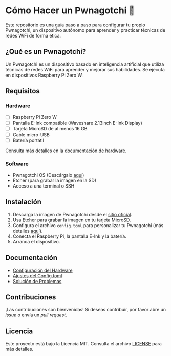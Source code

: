 # Cómo Hacer un Pwnagotchi 🐧

Este repositorio es una guía paso a paso para configurar tu propio Pwnagotchi, un dispositivo autónomo para aprender y practicar técnicas de redes WiFi de forma ética.

## ¿Qué es un Pwnagotchi?
Un Pwnagotchi es un dispositivo basado en inteligencia artificial que utiliza técnicas de redes WiFi para aprender y mejorar sus habilidades. Se ejecuta en dispositivos Raspberry Pi Zero W.

## Requisitos

### Hardware
- [ ] Raspberry Pi Zero W
- [ ] Pantalla E-Ink compatible (Waveshare 2.13inch E-Ink Display)
- [ ] Tarjeta MicroSD de al menos 16 GB
- [ ] Cable micro-USB
- [ ] Batería portátil

Consulta más detalles en la [documentación de hardware](./docs/hardware.md).

### Software
- Pwnagotchi OS (Descárgalo [aquí](https://pwnagotchi.ai))
- Etcher (para grabar la imagen en la SD)
- Acceso a una terminal o SSH

## Instalación

1. Descarga la imagen de Pwnagotchi desde el [sitio oficial](https://pwnagotchi.ai).
2. Usa Etcher para grabar la imagen en tu tarjeta MicroSD.
3. Configura el archivo `config.toml` para personalizar tu Pwnagotchi (más detalles [aquí](./docs/config.md)).
4. Conecta el Raspberry Pi, la pantalla E-Ink y la batería.
5. Arranca el dispositivo.

## Documentación

- [Configuración del Hardware](./docs/hardware.md)
- [Ajustes del Config.toml](./docs/config.md)
- [Solución de Problemas](./docs/troubleshooting.md)

## Contribuciones
¡Las contribuciones son bienvenidas! Si deseas contribuir, por favor abre un *issue* o envía un *pull request*.

## Licencia
Este proyecto está bajo la Licencia MIT. Consulta el archivo [LICENSE](./LICENSE) para más detalles.
